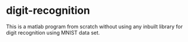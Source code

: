 # digit-recognition
This is a matlab program from scratch without using any inbuilt library for digit recognition using MNIST data set.
